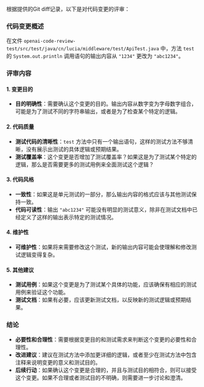 根据提供的Git diff记录，以下是对代码变更的评审：

### 代码变更概述
在文件 `openai-code-review-test/src/test/java/cn/lucia/middleware/test/ApiTest.java` 中，方法 `test` 的 `System.out.println` 调用语句的输出内容从 `"1234"` 更改为 `"abc1234"`。

### 评审内容

#### 1. 变更目的
- **目的明确性**：需要确认这个变更的目的。输出内容从数字变为字母数字组合，可能是为了测试不同的字符串输出，或者是为了检查某个特定的逻辑。

#### 2. 代码质量
- **测试代码的清晰性**：`test` 方法中只有一个输出语句，这样的测试方法不够清晰，没有展示出测试的具体逻辑或预期结果。
- **测试覆盖率**：这个变更是否增加了测试覆盖率？如果这是为了测试某个特定的逻辑，那么是否需要更多的测试用例来全面测试这个逻辑？

#### 3. 代码风格
- **一致性**：如果这是单元测试的一部分，那么输出内容的格式应该与其他测试保持一致。
- **代码可读性**：输出 `"abc1234"` 可能没有明显的测试意义，除非在测试文档中已经定义了这样的输出表示特定的测试情况。

#### 4. 维护性
- **可维护性**：如果将来需要修改这个测试，新的输出内容可能会使理解和修改测试逻辑变得复杂。

#### 5. 其他建议
- **测试用例**：如果这个变更是为了测试某个具体的功能，应该确保有相应的测试用例来验证这个功能。
- **测试文档**：如果有必要，应该更新测试文档，以反映新的测试逻辑或预期结果。

### 结论
- **必要性和合理性**：需要根据变更目的和测试需求来判断这个变更的必要性和合理性。
- **改进建议**：建议在测试方法中添加更详细的逻辑，或者至少在测试方法中包含注释来说明变更的意义和测试目的。
- **后续行动**：如果确认这个变更是合理的，并且与测试目的相符合，则可以接受这个变更。如果不合理或者测试目的不明确，则需要进一步讨论和澄清。